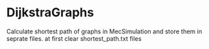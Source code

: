 # DijkstraGraphs
Calculate shortest path of graphs in MecSimulation and store them in seprate files.
at first clear shortest_path.txt files
